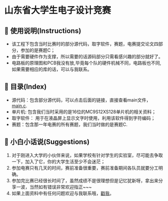 # 山东省大学生电子设计竞赛

## 👻 使用说明(Instructions)

- 该工程下包含当时比赛时的部分源代码，取字软件，赛题，电赛提交论文四部分，参加的是赛题C；
- 由于需要硬件作为支撑，所以需要的话源码部分只需看感兴趣的部分就好了。
- 电路板的原理图和PCB我没有放,毕竟每个队的硬件机械不同，电路板也不同,如果需要相应的库的话，可以与我联系。

## 📖 目录(Index)

- 源代码：包含部分源代码，可以点击后面的链接，直接查看main文件，[main.c](https://github.com/happyCoding1024/Shandong-Colleage-Student-Electronic-Design-Competition/blob/master/src/%E9%83%A8%E5%88%86%E6%BA%90%E4%BB%A3%E7%A0%81/main.md).                               
- 单片机: 包含我们当时采用的是16位的MC9S12XS128单片机的相关资料；
- 取字软件： 用于在液晶屏上显示文字时使用，利用该软件得到字符编码；
- 赛题：包含那一年电赛的所有赛题，我们当时做的是赛题C.

## 🔔 小白小话说(Suggestions)

1. 对于刚进入大学的小伙伴来说，如果学校有针对学生的实验室，尽可能去争取一下，加入了它，你的大学生活至少不会迷茫；
2. 参加电赛只有几天的时间，赛前准备很重要，赛前准备期间各队员就要分工明确。
3. 参加完比赛已经很长时间了，虽然成绩不是很理想但是记忆犹新呀，拿出来分享一波，当然如有错误非常欢迎指正~~~
4. 如果上面资料中有任何问题欢迎与我联系哦，[戳我](https://github.com/happyCoding1024/FrontendLearningTool/issues)。






